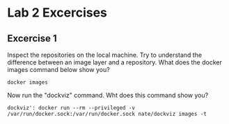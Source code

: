 # Lab 2 Excercises
## Excercise 1
Inspect the repositories on the local machine. Try to understand the difference between an image layer and a repository. What does the docker images command below show you?

```
docker images
```

Now run the "dockviz" command. Wht does this command show you?
```
dockviz': docker run --rm --privileged -v /var/run/docker.sock:/var/run/docker.sock nate/dockviz images -t
```

